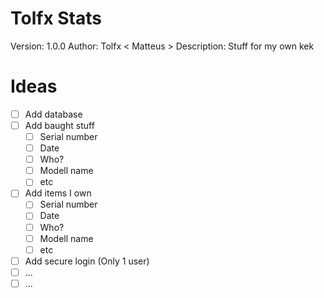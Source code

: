 # Tolfx Stats

Version: 1.0.0
Author: Tolfx < Matteus >
Description: Stuff for my own kek

# Ideas 
- [ ] Add database
- [ ] Add baught stuff
    - [ ] Serial number
    - [ ] Date
    - [ ] Who?
    - [ ] Modell name
    - [ ] etc
- [ ] Add items I own
    - [ ] Serial number
    - [ ] Date
    - [ ] Who?
    - [ ] Modell name
    - [ ] etc 
- [ ] Add secure login (Only 1 user)
- [ ] ...
- [ ] ...